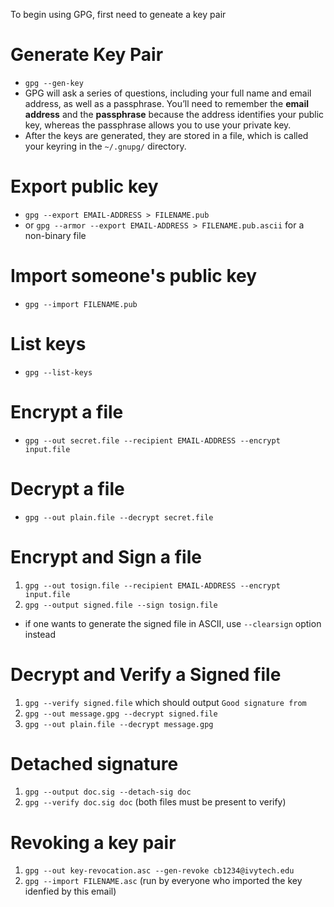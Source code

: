 To begin using GPG, first need to geneate a key pair

# Generate Key Pair
- `gpg --gen-key`
- GPG will ask a series of questions, including your full name and email address, as well as a passphrase. You’ll need to remember the **email address** and the **passphrase** because the address identifies your public key, whereas the passphrase allows you to use your private key.
- After the keys are generated, they are stored in a file, which is called your keyring in the `~/.gnupg/` directory.

# Export public key
- `gpg --export EMAIL-ADDRESS > FILENAME.pub`
- or `gpg --armor --export EMAIL-ADDRESS > FILENAME.pub.ascii` for a non-binary file

# Import someone's public key
- `gpg --import FILENAME.pub`

# List keys
- `gpg --list-keys`

# Encrypt a file
- `gpg --out secret.file --recipient EMAIL-ADDRESS --encrypt input.file`

# Decrypt a file
- `gpg --out plain.file --decrypt secret.file`

# Encrypt and Sign a file
1. `gpg --out tosign.file --recipient EMAIL-ADDRESS --encrypt input.file`
2. `gpg --output signed.file --sign tosign.file`
  - if one wants to generate the signed file in ASCII, use `--clearsign` option instead

# Decrypt and Verify a Signed file
1. `gpg --verify signed.file` which should output `Good signature from`
2. `gpg --out message.gpg --decrypt signed.file`
3. `gpg --out plain.file --decrypt message.gpg`

# Detached signature
1. `gpg --output doc.sig --detach-sig doc`
2. `gpg --verify doc.sig doc` (both files must be present to verify)

# Revoking a key pair
1. `gpg --out key-revocation.asc --gen-revoke cb1234@ivytech.edu`
2. `gpg --import FILENAME.asc` (run by everyone who imported the key idenfied by this email)
